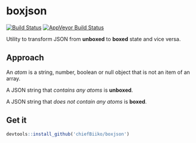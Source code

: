 # boxjson

[![Build Status](https://travis-ci.org/chiefBiiko/boxjson.svg?branch=master)](https://travis-ci.org/chiefBiiko/boxjson) [![AppVeyor Build Status](https://ci.appveyor.com/api/projects/status/github/chiefBiiko/boxjson?branch=master&svg=true)](https://ci.appveyor.com/project/chiefBiiko/boxjson)

Utility to transform JSON from **unboxed** to **boxed** state and vice versa.

## Approach

An *atom* is a string, number, boolean or null object that is not an item 
of an array.

A JSON string that *contains any atoms* is **unboxed**.

A JSON string that *does not contain any atoms* is **boxed**.

## Get it

``` r
devtools::install_github('chiefBiiko/boxjson')
```